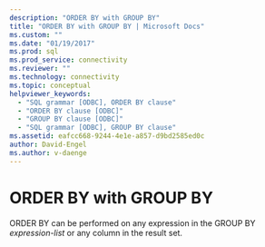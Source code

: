 ```yaml
---
description: "ORDER BY with GROUP BY"
title: "ORDER BY with GROUP BY | Microsoft Docs"
ms.custom: ""
ms.date: "01/19/2017"
ms.prod: sql
ms.prod_service: connectivity
ms.reviewer: ""
ms.technology: connectivity
ms.topic: conceptual
helpviewer_keywords: 
  - "SQL grammar [ODBC], ORDER BY clause"
  - "ORDER BY clause [ODBC]"
  - "GROUP BY clause [ODBC]"
  - "SQL grammar [ODBC], GROUP BY clause"
ms.assetid: eafcc668-9244-4e1e-a857-d9bd2585ed0c
author: David-Engel
ms.author: v-daenge
---
```

# ORDER BY with GROUP BY
ORDER BY can be performed on any expression in the GROUP BY *expression-list* or any column in the result set.
